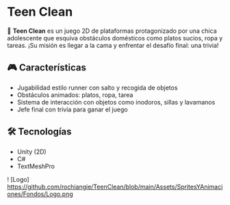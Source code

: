 # Teen Clean

🧼 **Teen Clean** es un juego 2D de plataformas protagonizado por una chica adolescente que esquiva obstáculos domésticos como platos sucios, ropa y tareas. ¡Su misión es llegar a la cama y enfrentar el desafío final: una trivia!

## 🎮 Características

- Jugabilidad estilo runner con salto y recogida de objetos
- Obstáculos animados: platos, ropa, tarea
- Sistema de interacción con objetos como inodoros, sillas y lavamanos
- Jefe final con trivia para ganar el juego

## 🛠️ Tecnologías

- Unity (2D)
- C#
- TextMeshPro

!  [Logo] https://github.com/rochiangie/TeenClean/blob/main/Assets/SpritesYAnimaciones/Fondos/Logo.png